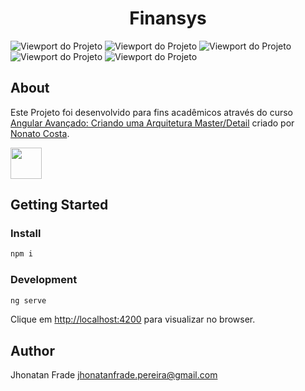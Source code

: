 <p align="center">
  <h1 align="center">
    Finansys
  </h1>
</p>

![Viewport do Projeto][viewport1]
![Viewport do Projeto][viewport2]
![Viewport do Projeto][viewport3]
![Viewport do Projeto][viewport4]
![Viewport do Projeto][viewport5]

## About
Este Projeto foi desenvolvido para fins acadêmicos através do curso [Angular Avançado: Criando uma Arquitetura Master/Detail](https://www.udemy.com/course/angular-avancado/) criado por [Nonato Costa](https://www.udemy.com/user/costa-nonato/).

<a href="https://angular.io/"><img src="https://cdn.iconscout.com/icon/free/png-256/angular-226066.png" height="50px" width="50px"></a>

## Getting Started

### Install
```sh
npm i
```

### Development
```sh
ng serve
```

Clique em [http://localhost:4200](http://localhost:4200) para visualizar no browser.

## Author

Jhonatan Frade <jhonatanfrade.pereira@gmail.com>

[viewport1]: https://raw.githubusercontent.com/Jhonatan-Pereira/angular_finansys/master/src/assets/viewport1.png "Viewport 1"
[viewport2]: https://raw.githubusercontent.com/Jhonatan-Pereira/angular_finansys/master/src/assets/viewport2.png "Viewport 2"
[viewport3]: https://raw.githubusercontent.com/Jhonatan-Pereira/angular_finansys/master/src/assets/viewport3.png "Viewport 3"
[viewport4]: https://raw.githubusercontent.com/Jhonatan-Pereira/angular_finansys/master/src/assets/viewport4.png "Viewport 4"
[viewport5]: https://raw.githubusercontent.com/Jhonatan-Pereira/angular_finansys/master/src/assets/viewport5.png "Viewport 5"

